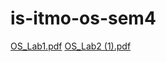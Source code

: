# is-itmo-os-sem4
[OS_Lab1.pdf](https://github.com/user-attachments/files/18925362/OS_Lab1.pdf)
[OS_Lab2 (1).pdf](https://github.com/user-attachments/files/19251562/OS_Lab2.1.pdf)
